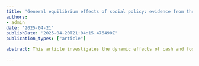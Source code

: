 ```yaml
---
title: 'General equilibrium effects of social policy: evidence from the Ethiopian Productive Safety Net Program'
authors:
- admin
date: '2025-04-21'
publishDate: '2025-04-20T21:04:15.476490Z'
publication_types: ["article"]

abstract: This article investigates the dynamic effects of cash and food transfers on local prices. Leveraging the progressive roll-out of Africa's largest public work program, Ethiopia's Productive Safety Net Program, I estimate transfer effects on monthly market price between 2001 and 2015. Combining datasets on local prices, local agricultural production, and program implementation, I test whether effects vary between these transfers. While cash transfers lead to a 5\%  price increase, price responses are negative and imprecisely estimated for food transfers. This result hides considerable heterogeneity. Cereal and legumes, the food items transferred, experience significant price reductions in locations receiving in-kind transfers. These effects are driven by more intensely treated, isolated, and least productive districts. I can recover transfer elasticity by using the transfer share in district expenditures as a treatment intensity variable. I find a 1.02 and -0.82 for districts that mainly receive cash and food transfers: a one percentage point increase in the transfers share in district expenditures leads to a 1.02\% price increase and 0.82\% price decrease in cash-dominant and food-dominant districts. Lastly, cash transfers facilitate supply response through production increases, mitigating the price effects observed.

---
```

